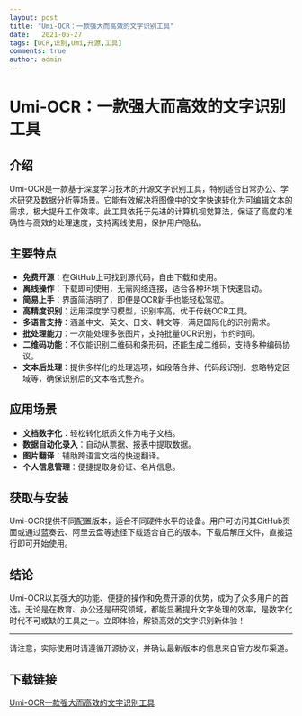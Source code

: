 ```yaml
---
layout: post
title: "Umi-OCR：一款强大而高效的文字识别工具"
date:   2021-05-27
tags: [OCR,识别,Umi,开源,工具]
comments: true
author: admin
---
```

# Umi-OCR：一款强大而高效的文字识别工具

## 介绍

Umi-OCR是一款基于深度学习技术的开源文字识别工具，特别适合日常办公、学术研究及数据分析等场景。它能有效解决将图像中的文字快速转化为可编辑文本的需求，极大提升工作效率。此工具依托于先进的计算机视觉算法，保证了高度的准确性与高效的处理速度，支持离线使用，保护用户隐私。

## 主要特点

- **免费开源**：在GitHub上可找到源代码，自由下载和使用。
- **离线操作**：下载即可使用，无需网络连接，适合各种环境下快速启动。
- **简易上手**：界面简洁明了，即便是OCR新手也能轻松驾驭。
- **高精度识别**：运用深度学习模型，识别率高，优于传统OCR工具。
- **多语言支持**：涵盖中文、英文、日文、韩文等，满足国际化的识别需求。
- **批处理能力**：一次能处理多张图片，支持批量OCR识别，节约时间。
- **二维码功能**：不仅能识别二维码和条形码，还能生成二维码，支持多种编码协议。
- **文本后处理**：提供多样化的处理选项，如段落合并、代码段识别、忽略特定区域等，确保识别后的文本格式整齐。

## 应用场景

- **文档数字化**：轻松转化纸质文件为电子文档。
- **数据自动化录入**：自动从票据、报表中提取数据。
- **图片翻译**：辅助跨语言文档的快速翻译。
- **个人信息管理**：便捷提取身份证、名片信息。

## 获取与安装

Umi-OCR提供不同配置版本，适合不同硬件水平的设备。用户可访问其GitHub页面或通过蓝奏云、阿里云盘等途径下载适合自己的版本。下载后解压文件，直接运行即可开始使用。

## 结论

Umi-OCR以其强大的功能、便捷的操作和免费开源的优势，成为了众多用户的首选。无论是在教育、办公还是研究领域，都能显著提升文字处理的效率，是数字化时代不可或缺的工具之一。立即体验，解锁高效的文字识别新体验！

---

请注意，实际使用时请遵循开源协议，并确认最新版本的信息来自官方发布渠道。

## 下载链接

[Umi-OCR一款强大而高效的文字识别工具](https://pan.quark.cn/s/d2b11b2bd5cd)